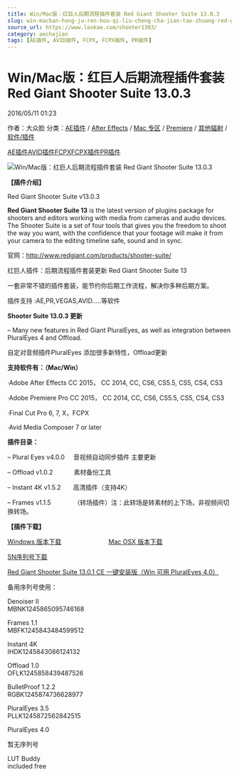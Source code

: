 ```yaml
---
title: Win/Mac版：红巨人后期流程插件套装 Red Giant Shooter Suite 13.0.3
slug: win-macban-hong-ju-ren-hou-qi-liu-cheng-cha-jian-tao-zhuang-red-giant-shooter-suite-13-0-3
source_url: https://www.lookae.com/shooter1303/
category: aechajian
tags: [AE插件, AVID插件, FCPX, FCPX插件, PR插件]
---
```

# Win/Mac版：红巨人后期流程插件套装 Red Giant Shooter Suite 13.0.3

2016/05/11 01:23

作者：大众脸
分类：[AE插件](https://www.lookae.com/after-effects/aechajian/) / [After Effects](https://www.lookae.com/after-effects/) / [Mac 专区](https://www.lookae.com/mac-osx/) / [Premiere](https://www.lookae.com/qitarjcj/premierezy/) / [其他辐射](https://www.lookae.com/others/) / [软件/插件](https://www.lookae.com/qitarjcj/)

[AE插件](https://www.lookae.com/tag/ae%e6%8f%92%e4%bb%b6/)[AVID插件](https://www.lookae.com/tag/avid%e6%8f%92%e4%bb%b6/)[FCPX](https://www.lookae.com/tag/fcpx/)[FCPX插件](https://www.lookae.com/tag/fcpx%e6%8f%92%e4%bb%b6/)[PR插件](https://www.lookae.com/tag/pr%e6%8f%92%e4%bb%b6/)

![Win/Mac版：红巨人后期流程插件套装 Red Giant Shooter Suite 13.0.3](https://www.lookae.com/wp-content/uploads/2016/02/shooter13.jpg "Win/Mac版：红巨人后期流程插件套装 Red Giant Shooter Suite 13.0.3-LookAE.com")

**【插件介绍】**

Red Giant Shooter Suite v13.0.3

**Red Giant Shooter Suite 13** is the latest version of plugins package for shooters and editors working with media from cameras and audio devices. The Shooter Suite is a set of four tools that gives you the freedom to shoot the way you want, with the confidence that your footage will make it from your camera to the editing timeline safe, sound and in sync.

官网：http://www.redgiant.com/products/shooter-suite/

红巨人插件：后期流程插件套装更新 Red Giant Shooter Suite 13

一套非常不错的插件套装，能节约你后期工作流程，解决你多种后期方案。

插件支持 :AE,PR,VEGAS,AVID…..等软件

**Shooter Suite 13.0.3 更新**

– Many new features in Red Giant PluralEyes, as well as integration between PluralEyes 4 and Offload.

自定对音频插件PluralEyes 添加很多新特性，Offload更新

**支持软件有：（Mac/Win）**

·Adobe After Effects CC 2015， CC 2014, CC, CS6, CS5.5, CS5, CS4, CS3

·Adobe Premiere Pro CC 2015， CC 2014, CC, CS6, CS5.5, CS5, CS4, CS3

·Final Cut Pro 6, 7, X，FCPX

·Avid Media Composer 7 or later

**插件目录：**

– Plural Eyes v4.0.0     音视频自动同步插件 主要更新

– Offload v1.0.2            素材备份工具

– Instant 4K v1.5.2       高清插件（支持4K）

– Frames v1.1.5             （转场插件）注：此转场是转素材的上下场，非视频间切换转场。

**【插件下载】**

[Windows 版本下载](https://pan.baidu.com/s/1qYSpCfE)                           [Mac OSX 版本下载](https://pan.baidu.com/s/1c1GS7ok)

[SN序列号下载](https://www.400gb.com/file/26701927)

[Red Giant Shooter Suite 13.0.1 CE 一键安装版（Win 可用 PluralEyes 4.0）](https://www.lookae.com/shooter1301/)

备用序列号使用：

Denoiser II  
MBNK1245865095746168

Frames 1.1  
MBFK1245843484599512

Instant 4K  
IHDK1245843086124132

Offload 1.0  
OFLK1245858439487526

BulletProof 1.2.2  
RGBK1245874736628977

PluralEyes 3.5  
PLLK1245872562842515

PluralEyes 4.0

暂无序列号

LUT Buddy  
included free

